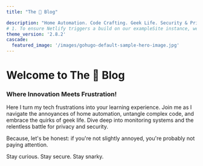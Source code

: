 ```yaml
---
title: "The 🥝 Blog"

description: "Home Automation. Code Crafting. Geek Life. Security & Privacy."
# 1. To ensure Netlify triggers a build on our exampleSite instance, we need to change a file in the exampleSite directory.
theme_version: '2.8.2'
cascade:
  featured_image: '/images/gohugo-default-sample-hero-image.jpg'
---
```


# Welcome to The 🥝 Blog
### Where Innovation Meets Frustration!

Here I turn my tech frustrations into your learning experience. Join me as I navigate the annoyances of home automation, untangle complex code, and embrace the quirks of geek life. Dive deep into monitoring systems and the relentless battle for privacy and security.

Because, let's be honest: if you're not slightly annoyed, you're probably not paying attention.

Stay curious. Stay secure. Stay snarky.

